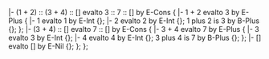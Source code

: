 |- (1 + 2) :: (3 + 4) :: [] evalto 3 :: 7 :: [] by E-Cons {
    |- 1 + 2 evalto 3 by E-Plus {
        |- 1 evalto 1 by E-Int {};
        |- 2 evalto 2 by E-Int {};
        1 plus 2 is 3 by B-Plus {};
    };
    |- (3 + 4) :: [] evalto 7 :: [] by E-Cons {
        |- 3 + 4 evalto 7 by E-Plus {
            |- 3 evalto 3 by E-Int {};
            |- 4 evalto 4 by E-Int {};
            3 plus 4 is 7 by B-Plus {};
        };
        |- [] evalto [] by E-Nil {};
    };
};